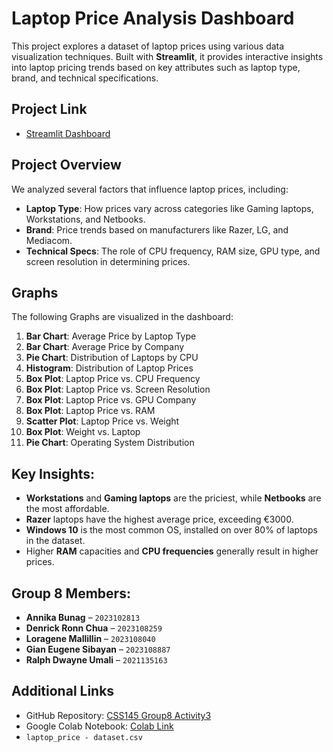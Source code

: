 # Laptop Price Analysis Dashboard

This project explores a dataset of laptop prices using various data visualization techniques. Built with **Streamlit**, it provides interactive insights into laptop pricing trends based on key attributes such as laptop type, brand, and technical specifications.

## Project Link
- [Streamlit Dashboard](https://github.com/annikamljn/CSS145_Group8_Activity3)

## Project Overview
We analyzed several factors that influence laptop prices, including:
- **Laptop Type**: How prices vary across categories like Gaming laptops, Workstations, and Netbooks.
- **Brand**: Price trends based on manufacturers like Razer, LG, and Mediacom.
- **Technical Specs**: The role of CPU frequency, RAM size, GPU type, and screen resolution in determining prices.

## Graphs
The following Graphs are visualized in the dashboard:
1. **Bar Chart**: Average Price by Laptop Type
2. **Bar Chart**: Average Price by Company
3. **Pie Chart**: Distribution of Laptops by CPU 
4. **Histogram**: Distribution of Laptop Prices
5. **Box Plot**: Laptop Price vs. CPU Frequency
6. **Box Plot**: Laptop Price vs. Screen Resolution
7. **Box Plot**: Laptop Price vs. GPU Company
8. **Box Plot**: Laptop Price vs. RAM 
9. **Scatter Plot**: Laptop Price vs. Weight 
10. **Box Plot**: Weight vs. Laptop
11. **Pie Chart**: Operating System Distribution

## Key Insights:
- **Workstations** and **Gaming laptops** are the priciest, while **Netbooks** are the most affordable.
- **Razer** laptops have the highest average price, exceeding €3000.
- **Windows 10** is the most common OS, installed on over 80% of laptops in the dataset.
- Higher **RAM** capacities and **CPU frequencies** generally result in higher prices.

## Group 8 Members:
- **Annika Bunag** – `2023102813`
- **Denrick Ronn Chua** – `2023108259`
- **Loragene Mallillin** – `2023108040`
- **Gian Eugene Sibayan** – `2023108887`
- **Ralph Dwayne Umali** – `2021135163`

## Additional Links
- GitHub Repository: [CSS145 Group8 Activity3](https://github.com/annikamljn/CSS145_Group8_Activity3)
- Google Colab Notebook: [Colab Link](https://colab.research.google.com/drive/1TbRuhYoAk_43i9g--eJ2GA_3-DnHkrWA?usp=sharing)
- `laptop_price - dataset.csv`
